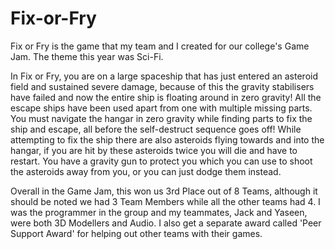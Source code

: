 # Fix-or-Fry

Fix or Fry is the game that my team and I created for our college's Game Jam. The theme this year was Sci-Fi.

In Fix or Fry, you are on a large spaceship that has just entered an asteroid field and sustained severe damage, because of this the gravity stabilisers have failed and now the entire ship is floating around in zero gravity! All the escape ships have been used apart from one with multiple missing parts. You must navigate the hangar in zero gravity while finding parts to fix the ship and escape, all before the self-destruct sequence goes off! While attempting to fix the ship there are also asteroids flying towards and into the hangar, if you are hit by these asteroids twice you will die and have to restart. You have a gravity gun to protect you which you can use to shoot the asteroids away from you, or you can just dodge them instead.

Overall in the Game Jam, this won us 3rd Place out of 8 Teams, although it should be noted we had 3 Team Members while all the other teams had 4. I was the programmer in the group and my teammates, Jack and Yaseen, were both 3D Modellers and Audio. I also get a separate award called 'Peer Support Award' for helping out other teams with their games.

